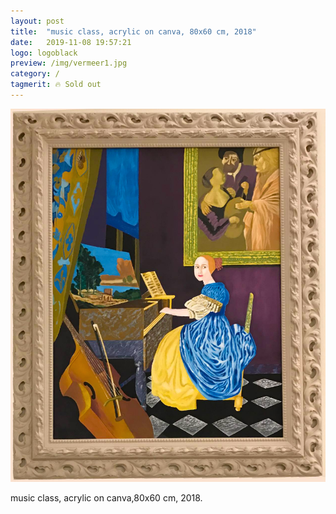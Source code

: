 ```yaml
---
layout: post
title:  "music class, acrylic on canva, 80x60 cm, 2018"
date:   2019-11-08 19:57:21
logo: logoblack
preview: /img/vermeer1.jpg
category: /
tagmerit: 🔥 Sold out
---
```


![Picture 1](/img/vermeer.png) 


music class, acrylic on canva,80x60 cm, 2018.


